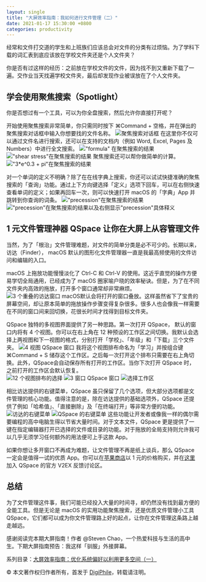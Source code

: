 ```yaml
---
layout: single
title: "大屏效率指南：我如何进行文件管理（二）"
date: 2021-01-17 15:30:00 +0800
categories: productivity
---
```

经常和文件打交道的学生和上班族们应该总会对文件的分类有过烦恼。为了学科下载的词汇表到底应该放在学校文件夹还是个人文件夹？

你是否有过这样的经历：之前放在学校文件的文件，因为找不到又重新下载了一遍。交作业当天找遍学校文件夹，最后却发现作业被误放在了个人文件夹。

## 学会使用聚焦搜索（Spotlight）

你是否想过有一个工具，可以为你全盘搜索，然后允许你直接打开呢？

开始使用聚焦搜索非常简单，你只需同时按下 ⌘Command + 空格，并在弹出的聚焦搜索对话框中输入你想要找的文件名称。
![聚焦搜索对话框](/2021-01-17-大屏效率指南：我如何进行文件管理（二）/Screen_Shot_2021-01-16_at_17.57.11.png)
在这里你不仅可以通过文件名进行搜索，还可以在支持的文档内（例如 Word, Excel, Pages 及 Numbers）中进行全文搜索。
!["formula" 在聚焦搜索的结果](/2021-01-17-大屏效率指南：我如何进行文件管理（二）/Screen_Shot_2021-01-16_at_17.55.16.png)
!["shear stress"在聚焦搜索的结果](/2021-01-17-大屏效率指南：我如何进行文件管理（二）/Screen_Shot_2021-01-16_at_18.01.28.png)
聚焦搜索还可以帮你做简单的计算。
!["3*e^0.3 + pi"在聚焦搜索的结果](/2021-01-17-大屏效率指南：我如何进行文件管理（二）/Screen_Shot_2021-01-16_at_18.03.52.png)

对一个单词的定义不明确？除了在在线字典上搜索，你还可以试试快捷准确的聚焦搜索的「查询」功能。通过上下方向键选择「定义」选项下回车，可以在右侧快速查看单词的定义；如果再回车一次，则可以快速打开 macOS 的「字典」App 并跳转到你查询的词条。
!["precession"在聚焦搜索的结果](/2021-01-17-大屏效率指南：我如何进行文件管理（二）/Screen_Shot_2021-01-16_at_18.05.59.png)
!["precession"在聚焦搜索的结果以及右侧显示"precession"具体释义](/2021-01-17-大屏效率指南：我如何进行文件管理（二）/Screen_Shot_2021-01-16_at_18.08.34.png)
## 1 元文件管理神器 QSpace 让你在大屏上从容管理文件

当然，为了「根治」文件管理难题，对文件的简单分类是必不可少的。长期以来，访达（Finder）， macOS 默认的图形化文件管理器一直是我最高频使用的文件访问和编辑的入口。  

macOS 上拖放功能慢慢淡化了 Ctrl-C 和 Ctrl-V 的使用。这近乎直觉的操作方便易学切全局通用，已经成为了 macOS 圈家喻户晓的效率秘诀。但是，为了在不同文件夹内高效的拖放，打开多个窗口通常却非常麻烦。  
![3 个重叠的访达窗口](/2021-01-17-大屏效率指南：我如何进行文件管理（二）/Screen_Shot_2021-01-17_at_14.13.02.png)
macOS默认会将打开的窗口叠放。这样虽然省下了宝贵的屏幕空间，却让原本简单的拖放操作步骤变得复杂很多。很多人也会像我一样需要在不同的窗口间来回切换，花很长时间才找得到目标文件夹。

QSpace 独特的多视图界面提供了另一种思路。第一次打开 QSpace， 默认的窗口内将有 4 个视图。你可以在右上角在 12 种预设的工作区之间切换。我默认会选择上两视图和下一视图的格式，分别打开「学校」、「年级」和「下载」三个文件夹。
![4 视图 QSpace 窗口](/2021-01-17-大屏效率指南：我如何进行文件管理（二）/Screen_Shot_2021-01-17_at_17.42.40.png)
我将这个视图排布命名为「学习」并按组合键 ⌘Command + S 储存这个工作区。之后每一次打开这个排布只需要在右上角切换。此外，QSpace会自动保存所有打开的工作区。当你下次打开 QSpace 时，之前打开的工作区会默认恢复。  
![12 个视图排布的选择](/2021-01-17-大屏效率指南：我如何进行文件管理（二）/Screen_Shot_2021-01-17_at_14.21.55.png)
![3 窗口 QSpace 窗口](/2021-01-17-大屏效率指南：我如何进行文件管理（二）/Screen_Shot_2021-01-17_at_14.32.33.png)
![选择工作区](/2021-01-17-大屏效率指南：我如何进行文件管理（二）/Screen_Shot_2021-01-17_at_14.55.52.png)  

相比访达提供的右键菜单，QSpace 虽只保留了几个选项，但大部分选项都是文件管理的核心功能。值得注意的是，除在访达提供的基础选项外，QSpace 还提供了例如「哈希值」、「直接删除」及「在终端打开」等非常方便的功能。  
![访达的右键菜单](/2021-01-17-大屏效率指南：我如何进行文件管理（二）/Screen_Shot_2021-01-17_at_15.02.14.png)
![QSpace 的右键菜单](/2021-01-17-大屏效率指南：我如何进行文件管理（二）/Screen_Shot_2021-01-17_at_15.01.58.png)
这些功能让开发者或像我一样的偶尔需要编程的高中电脑生得以节省大量时间。对于文本文件，QSpace 更是提供了一键在指定编辑器打开已选择的文件或目录的功能。对于拖放的全局支持则允许我可以几乎无须学习任何额外的用法便可上手这款 App。  

如果你想让多开窗口不再成为难题，让文件管理不再是纸上谈兵，那么 QSpace 一定会是值得一试的优质 App。你可以在[苹果商店](https://apps.apple.com/cn/app/id1469774098)以 1 元的价格购买，并在[这里](https://www.v2ex.com/t/582989)加入 QSpace 的官方 V2EX 反馈讨论区。

## 总结

为了文件管理这件事，我们可能已经投入大量的时间寻，却仍然没有找到最方便的全能工具。但是无论是 macOS 的实用功能聚焦搜索，还是优质文件管理小工具 QSpace，它们都可以成为你文件管理路上好的起点，让你在文件管理这条路上越走越远。

感谢阅读完本期大屏指南！作者 @Steven Chao，一个热爱科技与生活的高中生。下期大屏指南预告：我这样「驯服」外接屏幕。

系列目录：[大屏效率指南：优化系统偏好以利用更多空间（一）](https://digiphile.org/productivity/大屏效率指南-优化系统偏好以利用更多空间-一/)

© 本文著作权归作者所有，首发于 [DigiPhile](https://digiphile.org/)，转载请注明。